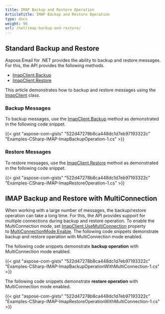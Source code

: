 ```yaml
---
title: IMAP Backup and Restore Operation
ArticleTitle: IMAP Backup and Restore Operation
type: docs
weight: 90
url: /net/imap-backup-and-restore/
---
```


## **Standard Backup and Restore**

Aspose.Email for .NET provides the ability to backup and restore messages. For this, the API provides the following methods.

- [ImapClient.Backup](https://reference.aspose.com/email/net/aspose.email.clients.imap/imapclient/backup/#backup/)
- [ImapClient.Restore](https://reference.aspose.com/email/net/aspose.email.clients.imap/imapclient/restore/)

This article demonstrates how to backup and restore messages using the [ImapClient](https://reference.aspose.com/email/net/aspose.email.clients.imap/imapclient/) class.

### **Backup Messages**

To backup messages, use the [ImapClient.Backup](https://reference.aspose.com/email/net/aspose.email.clients.imap/imapclient/backup/#backup/) method as demonstrated in the following code snippet.

{{< gist "aspose-com-gists" "522d47278b8ca448dc1d7eb97193322c" "Examples-CSharp-IMAP-ImapBackupOperation-1.cs" >}}

### **Restore Messages**

To restore messages, use the [ImapClient.Restore](https://reference.aspose.com/email/net/aspose.email.clients.imap/imapclient/restore/) method as demonstrated in the following code snippet.

{{< gist "aspose-com-gists" "522d47278b8ca448dc1d7eb97193322c" "Examples-CSharp-IMAP-ImapRestoreOperation-1.cs" >}}

## **IMAP Backup and Restore with MultiConnection**

When working with a large number of messages, the backup/restore operation can take a long time. For this, the API provides support for multiple connections during backup and restore operation. To enable the MultiConnection mode, set [ImapClient.UseMultiConnection](https://reference.aspose.com/email/net/aspose.email.clients/emailclient/usemulticonnection/) property to [MultiConnectionMode.Enable](https://reference.aspose.com/email/net/aspose.email.clients/multiconnectionmode/). The following code snippets demonstrate backup and restore operation with MultiConnection mode enabled.

The following code snippets demonstrate **backup operation** with MultiConnection mode enabled.

{{< gist "aspose-com-gists" "522d47278b8ca448dc1d7eb97193322c" "Examples-CSharp-IMAP-ImapBackupOperationWithMultiConnection-1.cs" >}}


The following code snippets demonstrate **restore operation** with MultiConnection mode enabled.

{{< gist "aspose-com-gists" "522d47278b8ca448dc1d7eb97193322c" "Examples-CSharp-IMAP-ImapRestoreOperationWithMultiConnection-1.cs" >}}
